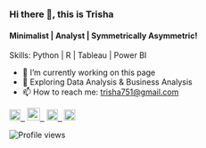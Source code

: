 ### Hi there 👋, this is Trisha
#### Minimalist | Analyst | Symmetrically Asymmetric!


Skills: Python | R | Tableau | Power BI 

- 🔭 I’m currently working on this page 
- 🌱 Exploring Data Analysis & Business Analysis
- 📫 How to reach me: trisha751@gmail.com 

[<img src='https://user-images.githubusercontent.com/30564193/115090541-21658c00-9ee3-11eb-8121-414f7234eabc.png' alt='linkedin' height='20'> &nbsp;](https://www.linkedin.com/in/trisha-solanki/) 
[<img src='https://user-images.githubusercontent.com/30564193/115090338-95ebfb00-9ee2-11eb-8fc7-66d174948173.png' alt='twitter' height='23'> &nbsp;](https://public.tableau.com/profile/trisha.solanki#!/)
[<img src='https://user-images.githubusercontent.com/30564193/115090817-de57e880-9ee3-11eb-9ddd-a46939285449.png' alt='instagram' height='20'> &nbsp;](https://www.instagram.com/mystical.abstract/)
[<img src='https://user-images.githubusercontent.com/30564193/115090880-09dad300-9ee4-11eb-94ac-77c4613a60a1.png' alt='twitter' height='20'>](https://twitter.com/TrishaOnFleek)  

![Profile views](https://gpvc.arturio.dev/trisha751)
